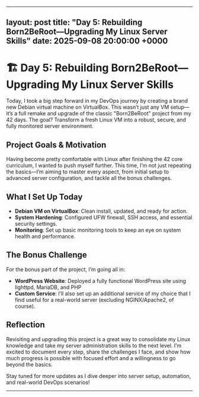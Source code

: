 
---
layout: post
title: "Day 5: Rebuilding Born2BeRoot—Upgrading My Linux Server Skills"
date: 2025-09-08 20:00:00 +0000
---

# 🏗️ Day 5: Rebuilding Born2BeRoot—Upgrading My Linux Server Skills

Today, I took a big step forward in my DevOps journey by creating a brand new Debian virtual machine on VirtualBox. This wasn’t just any VM setup—it’s a full remake and upgrade of the classic "Born2BeRoot" project from my 42 days. The goal? Transform a fresh Linux VM into a robust, secure, and fully monitored server environment.

## Project Goals & Motivation

Having become pretty comfortable with Linux after finishing the 42 core curriculum, I wanted to push myself further. This time, I’m not just repeating the basics—I’m aiming to master every aspect, from initial setup to advanced server configuration, and tackle all the bonus challenges.

## What I Set Up Today
- **Debian VM on VirtualBox**: Clean install, updated, and ready for action.
- **System Hardening**: Configured UFW firewall, SSH access, and essential security settings.
- **Monitoring**: Set up basic monitoring tools to keep an eye on system health and performance.

## The Bonus Challenge
For the bonus part of the project, I’m going all in:
- **WordPress Website**: Deployed a fully functional WordPress site using lighttpd, MariaDB, and PHP
- **Custom Service**: I’ll also set up an additional service of my choice that I find useful for a real-world server (excluding NGINX/Apache2, of course).

## Reflection

Revisiting and upgrading this project is a great way to consolidate my Linux knowledge and take my server administration skills to the next level. I’m excited to document every step, share the challenges I face, and show how much progress is possible with focused effort and a willingness to go beyond the basics.

Stay tuned for more updates as I dive deeper into server setup, automation, and real-world DevOps scenarios!

---